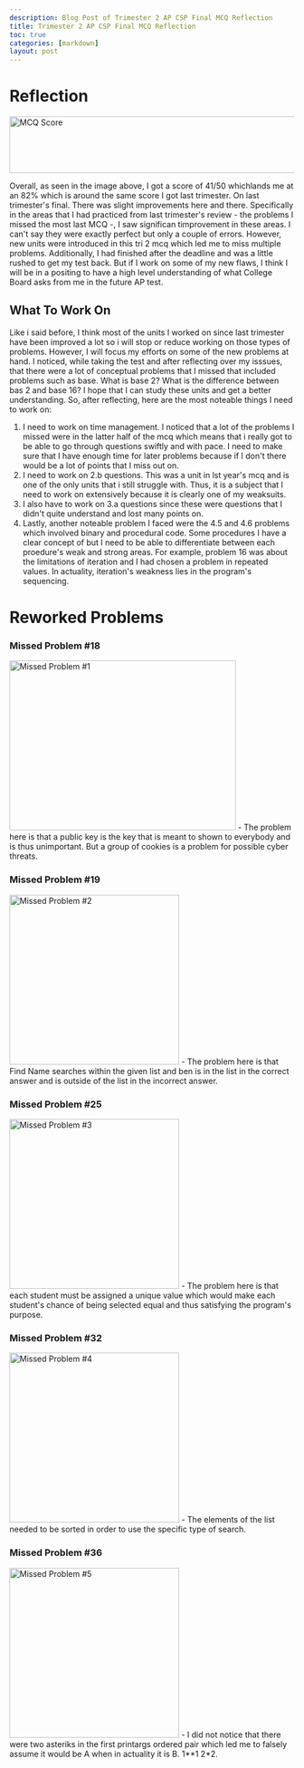 ```yaml
---
description: Blog Post of Trimester 2 AP CSP Final MCQ Reflection
title: Trimester 2 AP CSP Final MCQ Reflection
toc: true
categories: [markdown]
layout: post
---
```


# Reflection

<img src="{{site.baseurl}}/images/Screenshot (121).png" alt="MCQ Score" style="width:650px;height:100px;">
 
 Overall, as seen in the image above, I got a score of 41/50 whichlands me at an 82% which is around the same score I got last trimester. On last trimester's final. There was slight improvements here and there. Specifically in the areas that I had practiced from last trimester's review - the problems I missed the most last MCQ -, I saw significan timprovement in these areas. I can't say they were exactly perfect but only a couple of errors. However, new units were introduced in this tri 2 mcq which led me to miss multiple problems. Additionally, I had finished after the deadline and was a little rushed to get my test back. But if I work on some of my new flaws, I think I will be in a positing to have a high level understanding of what College Board asks from me in the future AP test.

 ## What To Work On

 Like i said before, I think most of the units I worked on since last trimester have been improved a lot so i will stop or reduce working on those types of problems. However, I will focus my efforts on some of the new problems at hand. I noticed, while taking the test and after reflecting over my isssues, that there were a lot of conceptual problems that I missed that included problems such as base. What is base 2? What is the difference between bas 2 and base 16? I hope that I can study these units and get a better understanding. So, after reflecting, here are the most noteable things I need to work on:
 1. I need to work on time management. I noticed that a lot of the problems I missed were in the latter half of the mcq which means that i really got to be able to go through questions swiftly and with pace. I need to make sure that I have enough time for later problems because if I don't there would be a lot of points that I miss out on.
 2. I need to work on 2.b questions. This was a unit in lst year's mcq and is one of the only units that i still struggle with. Thus, it is a subject that I need to work on extensively because it is clearly one of my weaksuits. 
 3. I also have to work on 3.a questions since these were questions that I didn't quite understand and lost many points on.
 4. Lastly, another noteable problem I faced were the 4.5 and 4.6 problems which involved binary and procedural code. Some procedures I have a clear concept of but I need to be able to differentiate between each proedure's weak and strong areas. For example, problem 16 was about the limitations of iteration and I had chosen a problem in repeated values. In actuality, iteration's weakness lies in the program's sequencing.

 # Reworked Problems

 ### Missed Problem #18
<img src="{{site.baseurl}}/images/Screenshot (118).png" alt="Missed Problem #1" style="width:400px;height:300px;">
- The problem here is that a public key is the key that is meant to shown to everybody and is thus unimportant. But a group of cookies is a problem for possible cyber threats.

### Missed Problem #19
<img src="{{site.baseurl}}/images/Screenshot (119).png" alt="Missed Problem #2" style="width:300px;height:300px;">
- The problem here is that Find Name searches within the given list and ben is in the list in the correct answer and is outside of the list in the incorrect answer.

### Missed Problem #25
<img src="{{site.baseurl}}/images/Screenshot (120).png" alt="Missed Problem #3" style="width:300px;height:300px;">
- The problem here is that each student must be assigned a unique value which would make each student's chance of being selected equal and thus satisfying the program's purpose.

### Missed Problem #32
<img src="{{site.baseurl}}/images/Screenshot (122).png" alt="Missed Problem #4" style="width:300px;height:300px;">
- The elements of the list needed to be sorted in order to use the specific type of search.

### Missed Problem #36
<img src="{{site.baseurl}}/images/Screenshot (123).png" alt="Missed Problem #5" style="width:300px;height:300px;">
- I did not notice that there were two asteriks in the first printargs ordered pair which led me to falsely assume it would be A when in actuality it is B. 1**1 2*2.

